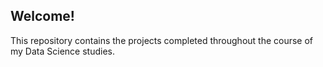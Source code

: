 ## Welcome! 

<p> This repository contains the projects completed throughout the course of my Data Science studies. </p> 

